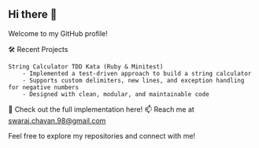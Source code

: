 ## Hi there 👋
Welcome to my GitHub profile!

🛠️ Recent Projects

    String Calculator TDD Kata (Ruby & Minitest)
        - Implemented a test-driven approach to build a string calculator
        - Supports custom delimiters, new lines, and exception handling for negative numbers
        - Designed with clean, modular, and maintainable code

🚀 Check out the full implementation here!
📫 Reach me at swaraj.chavan.98@gmail.com

Feel free to explore my repositories and connect with me!
